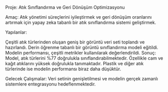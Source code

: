 Proje: Atık Sınıflandırma ve Geri Dönüşüm Optimizasyonu

Amaç: Atık yönetimi süreçlerini iyileştirmek ve geri dönüşüm oranlarını artırmak için yapay zeka tabanlı bir atık sınıflandırma sistemi geliştirmek.

Yapılanlar:

Çeşitli atık türlerinden oluşan geniş bir görüntü veri seti toplandı ve hazırlandı.
Derin öğrenme tabanlı bir görüntü sınıflandırma modeli eğitildi.
Modelin performansı, çeşitli metrikler kullanılarak değerlendirildi.
Sonuç: Model, atık türlerini %77 doğrulukla sınıflandırabilmektedir. Özellikle cam ve kağıt atıklarını yüksek doğrulukla tanımaktadır. Plastik ve diğer atık türlerinde ise modelin performansı biraz daha düşüktür.

Gelecek Çalışmalar: Veri setinin genişletilmesi ve modelin gerçek zamanlı sistemlere entegrasyonu hedeflenmektedir.

